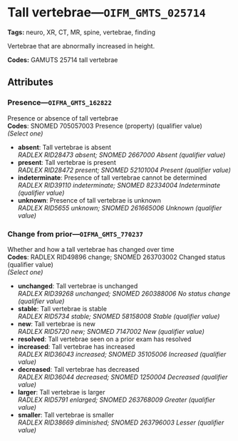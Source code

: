 # Tall vertebrae—`OIFM_GMTS_025714`

**Tags:** neuro, XR, CT, MR, spine, vertebrae, finding

Vertebrae that are abnormally increased in height.

**Codes:** GAMUTS 25714 tall vertebrae

## Attributes

### Presence—`OIFMA_GMTS_162822`

Presence or absence of tall vertebrae  
**Codes**: SNOMED 705057003 Presence (property) (qualifier value)  
*(Select one)*

- **absent**: Tall vertebrae is absent  
_RADLEX RID28473 absent; SNOMED 2667000 Absent (qualifier value)_
- **present**: Tall vertebrae is present  
_RADLEX RID28472 present; SNOMED 52101004 Present (qualifier value)_
- **indeterminate**: Presence of tall vertebrae cannot be determined  
_RADLEX RID39110 indeterminate; SNOMED 82334004 Indeterminate (qualifier value)_
- **unknown**: Presence of tall vertebrae is unknown  
_RADLEX RID5655 unknown; SNOMED 261665006 Unknown (qualifier value)_

### Change from prior—`OIFMA_GMTS_770237`

Whether and how a tall vertebrae has changed over time  
**Codes**: RADLEX RID49896 change; SNOMED 263703002 Changed status (qualifier value)  
*(Select one)*

- **unchanged**: Tall vertebrae is unchanged  
_RADLEX RID39268 unchanged; SNOMED 260388006 No status change (qualifier value)_
- **stable**: Tall vertebrae is stable  
_RADLEX RID5734 stable; SNOMED 58158008 Stable (qualifier value)_
- **new**: Tall vertebrae is new  
_RADLEX RID5720 new; SNOMED 7147002 New (qualifier value)_
- **resolved**: Tall vertebrae seen on a prior exam has resolved  
- **increased**: Tall vertebrae has increased  
_RADLEX RID36043 increased; SNOMED 35105006 Increased (qualifier value)_
- **decreased**: Tall vertebrae has decreased  
_RADLEX RID36044 decreased; SNOMED 1250004 Decreased (qualifier value)_
- **larger**: Tall vertebrae is larger  
_RADLEX RID5791 enlarged; SNOMED 263768009 Greater (qualifier value)_
- **smaller**: Tall vertebrae is smaller  
_RADLEX RID38669 diminished; SNOMED 263796003 Lesser (qualifier value)_
